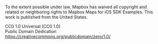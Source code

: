 To the extent possible under law, Mapbox has waived all copyright and related or neighboring rights to Mapbox Maps for iOS SDK Examples. This work is published from the United States.

CC0 1.0 Universal (CC0 1.0)  
Public Domain Dedication  
https://creativecommons.org/publicdomain/zero/1.0/
